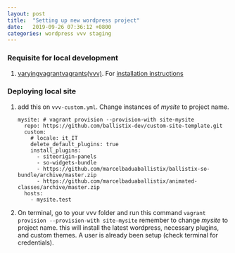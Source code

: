 ```yaml
---
layout: post
title:  "Setting up new wordpress project"
date:   2019-09-26 07:36:12 +0800
categories: wordpress vvv staging
---
```


### Requisite for local development

 1. [varyingvagrantvagrants(vvv)](https://varyingvagrantvagrants.org/). For [installation instructions](https://varyingvagrantvagrants.org/docs/en-US/installation/software-requirements/)
 
### Deploying local site

 1. add this on `vvv-custom.yml`. Change instances of *mysite* to project name.
 
        mysite: # vagrant provision --provision-with site-mysite
          repo: https://github.com/ballistix-dev/custom-site-template.git
          custom:
            # locale: it_IT
            delete_default_plugins: true
            install_plugins:
              - siteorigin-panels
              - so-widgets-bundle
              - https://github.com/marcelbaduaballistix/ballistix-so-bundle/archive/master.zip
              - https://github.com/marcelbaduaballistix/animated-classes/archive/master.zip
          hosts:
            - mysite.test
  
  2. On terminal, go to your vvv folder and run this command `vagrant provision --provision-with site-mysite` remember to change *mysite* to project name. this will install the latest wordpress, necessary plugins, and custom themes. A user is already been setup (check terminal for credentials). 
